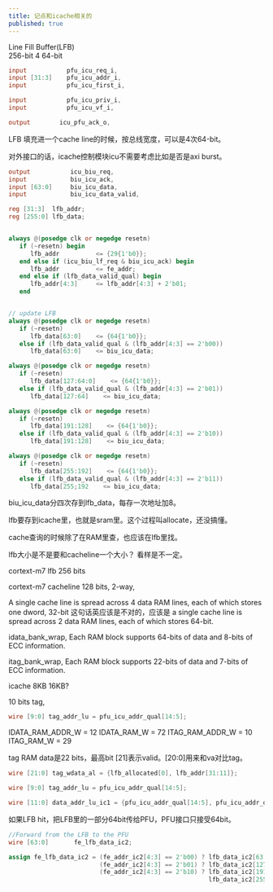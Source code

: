 ```yaml
---
title: 记点和icache相关的
published: true
---
```



Line Fill Buffer(LFB)  
256-bit    4 64-bit

`````verilog
input           pfu_icu_req_i,
input [31:3]    pfu_icu_addr_i,
input           pfu_icu_first_i,

input           pfu_icu_priv_i,
input           pfu_icu_vf_i,

output        icu_pfu_ack_o,
`````

LFB 填充进一个cache line的时候，按总线宽度，可以是4次64-bit。

对外接口的话，icache控制模块icu不需要考虑比如是否是axi burst。

`````verilog
output           icu_biu_req,
input            biu_icu_ack,
input [63:0]     biu_icu_data,
input            biu_icu_data_valid,

reg [31:3]  lfb_addr;
reg [255:0] lfb_data;


always @(posedge clk or negedge resetn)
   if (~resetn) begin
      lfb_addr          <= {29{1'b0}};
   end else if (icu_biu_lf_req & biu_icu_ack) begin
      lfb_addr          <= fe_addr;
   end else if (lfb_data_valid_qual) begin
      lfb_addr[4:3]     <= lfb_addr[4:3] + 2'b01;
   end


// update LFB
always @(posedge clk or negedge resetn)
   if (~resetn)
      lfb_data[63:0]    <= {64{1'b0}};
   else if (lfb_data_valid_qual & (lfb_addr[4:3] == 2'b00))
      lfb_data[63:0]    <= biu_icu_data;

always @(posedge clk or negedge resetn)
   if (~resetn)
      lfb_data[127:64:0]    <= {64{1'b0}};
   else if (lfb_data_valid_qual & (lfb_addr[4:3] == 2'b01))
      lfb_data[127:64]    <= biu_icu_data;

always @(posedge clk or negedge resetn)
   if (~resetn)
      lfb_data[191:128]    <= {64{1'b0}};
   else if (lfb_data_valid_qual & (lfb_addr[4:3] == 2'b10))
      lfb_data[191:128]    <= biu_icu_data;

always @(posedge clk or negedge resetn)
   if (~resetn)
      lfb_data[255:192]    <= {64{1'b0}};
   else if (lfb_data_valid_qual & (lfb_addr[4:3] == 2'b11))
      lfb_data[255;192    <= biu_icu_data;
`````

biu_icu_data分四次存到lfb_data，每存一次地址加8。

lfb要存到icache里，也就是sram里。这个过程叫allocate，还没搞懂。

cache查询的时候除了在RAM里查，也应该在lfb里找。

lfb大小是不是要和cacheline一个大小？ 看样是不一定。

cortext-m7 lfb 256 bits

cortext-m7 cacheline 128 bits, 2-way, 

A single cache line is spread across 4 data RAM lines, each of which stores one dword, 32-bit 
这句话英应该是不对的，应该是 a single cache line is spread across 2 data RAM lines, each of which stores 64-bit.



idata_bank_wrap, Each RAM block supports 64-bits of data and 8-bits of ECC information.

itag_bank_wrap, Each RAM block supports 22-bits of data and 7-bits of ECC information.

icache 8KB 16KB?


10 bits tag, 

`````verilog
wire [9:0] tag_addr_lu = pfu_icu_addr_qual[14:5];
`````

IDATA_RAM_ADDR_W = 12
IDATA_RAM_W      = 72
ITAG_RAM_ADDR_W  = 10
ITAG_RAM_W       = 29



tag RAM data是22 bits，最高bit [21]表示valid。[20:0]用来和va对比tag。

`````verilog
wire [21:0] tag_wdata_al = {lfb_allocated[0], lfb_addr[31:11]};
`````

`````verilog
wire [9:0] tag_addr_lu = pfu_icu_addr_qual[14:5];
`````

`````verilog
wire [11:0] data_addr_lu_ic1 = {pfu_icu_addr_qual[14:5], pfu_icu_addr_qual[4:3]};
`````



如果LFB hit，把LFB里的一部分64bit传给PFU，PFU接口只接受64bit。

`````verilog
//Forward from the LFB to the PFU
wire [63:0]       fe_lfb_data_ic2;

assign fe_lfb_data_ic2 = (fe_addr_ic2[4:3] == 2'b00) ? lfb_data_ic2[63:0]    :
                         (fe_addr_ic2[4:3] == 2'b01) ? lfb_data_ic2[127:64]  :  
                         (fe_addr_ic2[4:3] == 2'b10) ? lfb_data_ic2[191:128] :
                                                       lfb_data_ic2[255:192];
`````

